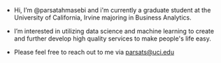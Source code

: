 - Hi, I’m @parsatahmasebi and i'm currently a graduate student at the University of California, Irvine majoring in Business Analytics.
- I’m interested in utilizing data science and machine learning to create and further develop high quality services to make people's life easy.

- Please feel free to reach out to me via parsats@uci.edu

<!---
parsatahmasebi/parsatahmasebi is a ✨ special ✨ repository because its `README.md` (this file) appears on your GitHub profile.
You can click the Preview link to take a look at your changes.
--->
